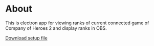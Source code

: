 # About

This is electron app for viewing ranks of current connected game
of Company of Heroes 2 and display ranks in OBS.

<a id="raw-url" href="https://github.com/sepi4/myCeloJs/raw/master/sepi-celo%20Setup%201.0.0.exe">Download setup file</a>
